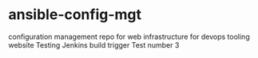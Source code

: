 # ansible-config-mgt
configuration management repo for web infrastructure  for devops tooling website
Testing Jenkins build trigger
Test number 3
